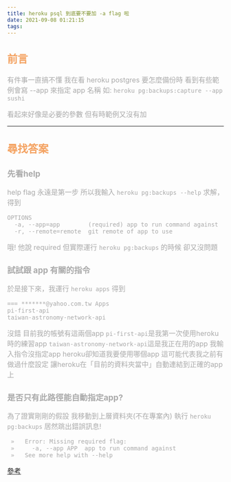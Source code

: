 ```yaml
---
title: heroku psql 到底要不要加 -a flag 啦
date: 2021-09-08 01:21:15
tags:
---
```


<font size="3" color="#aaa">

## <font color="#f4a261">前言</font>

有件事一直搞不懂
我在看 heroku postgres 要怎麼備份時
看到有些範例會寫 --app 來指定 app 名稱
如: `heroku pg:backups:capture --app sushi`

看起來好像是必要的參數
但有時範例又沒有加

---

## <font color="#f4a261">尋找答案</font>

### 先看help

help flag 永遠是第一步
所以我輸入 `heroku pg:backups --help` 求解，得到

```
OPTIONS
  -a, --app=app        (required) app to run command against
  -r, --remote=remote  git remote of app to use
```

哦! 他說 required
但實際運行 `heroku pg:backups` 的時候
卻又沒問題

### 試試跟 app 有關的指令

於是接下來，我運行 `heroku apps` 得到

```
=== *******@yahoo.com.tw Apps
pi-first-api
taiwan-astronomy-network-api
```

沒錯
目前我的帳號有這兩個app
`pi-first-api`是我第一次使用heroku時的練習app
`taiwan-astronomy-network-api`這是我正在用的app
我輸入指令沒指定app
heroku卻知道我要使用哪個app
這可能代表我之前有做過什麼設定
讓heroku在「目前的資料夾當中」自動連結到正確的app上

### 是否只有此路徑能自動指定app?

為了證實剛剛的假設
我移動到上層資料夾(不在專案內)
執行 `heroku pg:backups` 
居然跳出錯誤訊息!
```
 »   Error: Missing required flag:
 »     -a, --app APP  app to run command against
 »   See more help with --help
```





[參考](https://stackoverflow.com/questions/51815542/heroku-missing-required-flag-a)